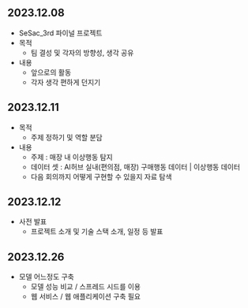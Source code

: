 ## 2023.12.08
* SeSac_3rd 파이널 프로젝트
* 목적
    - 팀 결성 및 각자의 방향성, 생각 공유
* 내용
    - 앞으로의 활동
    - 각자 생각 편하게 던지기 
## 2023.12.11
* 목적
    - 주제 정하기 및 역할 분담
* 내용
    - 주제 : 매장 내 이상행동 탐지
    - 데이터 셋 : AI허브 실내(편의점, 매장) 구매행동 데이터 | 이상행동 데이터
    - 다음 회의까지 어떻게 구현할 수 있을지 자료 탐색
## 2023.12.12
* 사전 발표
    - 프로젝트 소개 및 기술 스택 소개, 일정 등 발표

## 2023.12.26
* 모델 어느정도 구축
    - 모델 성능 비교 / 스프레드 시드를 이용
  - 웹 서비스 / 웹 애플리케이션 구축 필요
      

